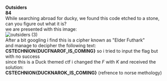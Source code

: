 **Outsiders**  
**84**  
While searching abroad for ducky, we found this code etched to a stone, can you figure out what it is?  
we are presented with this image:  
![outsiders (3)](https://user-images.githubusercontent.com/79902268/143191980-140b9452-126e-4a4f-9276-12bcf9c377ee.png)  
After a bit  googling i find this is a cipher known as "Elder Futhark"  
and manage to decipher the following text:  
**CSTECHNION{DUCFNAROF_IS_COMING}** 
so i tried to input the flag but with no success  
since this is a Duck themed ctf i changed the *F* with *K* and received the solution:  
**CSTECHNION{DUCKNAROK_IS_COMING}** 
(refrence to norse methology)
